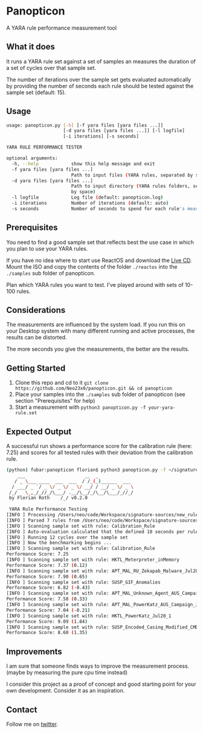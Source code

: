 # Panopticon

A YARA rule performance measurement tool

## What it does 

It runs a YARA rule set against a set of samples an measures the duration of a set of cycles over that sample set. 

The number of iterations over the sample set gets evaluated automatically by providing the number of seconds each rule should be tested against the sample set (default: 15). 

## Usage

```bash
usage: panopticon.py [-h] [-f yara files [yara files ...]]
                     [-d yara files [yara files ...]] [-l logfile]
                     [-i iterations] [-s seconds]

YARA RULE PERFORMANCE TESTER

optional arguments:
  -h, --help            show this help message and exit
  -f yara files [yara files ...]
                        Path to input files (YARA rules, separated by space)
  -d yara files [yara files ...]
                        Path to input directory (YARA rules folders, separated
                        by space)
  -l logfile            Log file (default: panopticon.log)
  -i iterations         Number of iterations (default: auto)
  -s seconds            Number of seconds to spend for each rule's measurement
```

## Prerequisites

You need to find a good sample set that reflects best the use case in which you plan to use your YARA rules. 

If you have no idea where to start use ReactOS and download the [Live CD](https://reactos.org/download/). Mount the ISO and copy the contents of the folder `./reactos` into the `./samples` sub folder of panopticon. 

Plan which YARA rules you want to test. I've played around with sets of 10-100 rules. 

## Considerations 

The measurements are influenced by the system load. If you run this on your Desktop system with many different running and active processes, the results can be distorted.

The more seconds you give the measurements, the better are the results. 

## Getting Started 

1. Clone this repo and cd to it `git clone https://github.com/Neo23x0/panopticon.git && cd panopticon`
2. Place your samples into the `./samples` sub folder of panopticon (see section "Prerequisites" for help) 
3. Start a measurement with `python3 panopticon.py -f your-yara-rule.set`

## Expected Output

A successful run shows a performance score for the calibration rule (here: 7.25) and scores for all tested rules with their deviation from the calibration rule. 

```bash
(python) fubar:panopticon florian$ python3 panopticon.py -f ~/signatures/new_rules.yar 
    ___                      __  _              
   / _ \___ ____  ___  ___  / /_(_)______  ___  
  / ___/ _ `/ _ \/ _ \/ _ \/ __/ / __/ _ \/ _ \ 
 /_/   \_,_/_//_/\___/ .__/\__/_/\__/\___/_//_/ 
 by Florian Roth    /_/ v0.2.0                 
 
 YARA Rule Performance Testing
[INFO ] Processing /Users/neo/code/Workspace/signature-sources/new_rules.yar ...
[INFO ] Parsed 7 rules from /Users/neo/code/Workspace/signature-sources/new_rules.yar
[INFO ] Scanning sample set with rule: Calibration_Rule
[INFO ] Auto-evaluation calculated that the defined 10 seconds per rule could be accomplished by 12 cycles per rule over the given sample set of 1437 samples
[INFO ] Running 12 cycles over the sample set
[INFO ] Now the benchmarking begins ...
[INFO ] Scanning sample set with rule: Calibration_Rule
Performance Score: 7.25
[INFO ] Scanning sample set with rule: HKTL_Meterpreter_inMemory
Performance Score: 7.37 (0.12)
[INFO ] Scanning sample set with rule: APT_MAL_RU_Zekapab_Malware_Jul20_1
Performance Score: 7.90 (0.65)
[INFO ] Scanning sample set with rule: SUSP_GIF_Anomalies
Performance Score: 6.82 (-0.43)
[INFO ] Scanning sample set with rule: APT_MAL_Unknown_Agent_AUS_Campaign_Jul20_1
Performance Score: 7.58 (0.33)
[INFO ] Scanning sample set with rule: APT_MAL_PowerKatz_AUS_Campaign_Jul20_1
Performance Score: 7.04 (-0.21)
[INFO ] Scanning sample set with rule: HKTL_PowerKatz_Jul20_1
Performance Score: 9.09 (1.84)
[INFO ] Scanning sample set with rule: SUSP_Encoded_Casing_Modified_CMD
Performance Score: 8.60 (1.35)
```

## Improvements 

I am sure that someone finds ways to improve the measurement process. (maybe by measuring the pure cpu time instead) 

I consider this project as a proof of concept and good starting point for your own development. Consider it as an inspiration. 

## Contact 

Follow me on [twitter](https://twitter.com/cyb3rops).